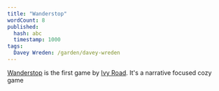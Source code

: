 ```yaml
---
title: "Wanderstop"
wordCount: 8
published:
  hash: abc
  timestamp: 1000
tags:
  Davey Wreden: /garden/davey-wreden
---
```


[Wanderstop](https://www.wanderstopgame.com/) is the first game by [Ivy Road](/garden/ivy-road). It's a narrative focused cozy game